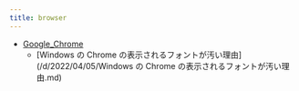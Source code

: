```yaml
---
title: browser
---
```



- [Google_Chrome](//n/PGM/browser/Google_Chrome/index.md)
    - [Windows の Chrome の表示されるフォントが汚い理由](/d/2022/04/05/Windows の Chrome の表示されるフォントが汚い理由.md)




